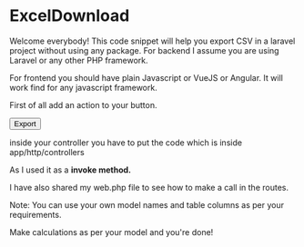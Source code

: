 # ExcelDownload

Welcome everybody! 
This code snippet will help you export CSV in a laravel project without using any package. 
For backend I assume you are using Laravel or any other PHP framework.

For frontend you should have plain Javascript or VueJS or Angular. It will work find for any javascript framework.

First of all add an action to your button. 

<button class="btn btn-success" onClick="ExportCSV()">Export</button>

inside your controller you have to put the code which is inside app/http/controllers

As I used it as a __invoke method.__

I have also shared my web.php file to see how to make a call in the routes.

Note: You can use your own model names and table columns as per your requirements.

Make calculations as per your model and you're done! 
